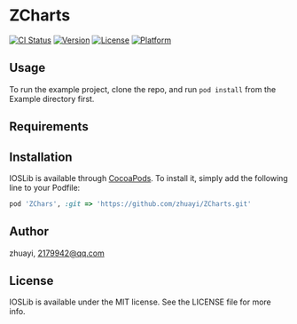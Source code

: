 # ZCharts

[![CI Status](http://img.shields.io/travis/zhuayi/ZCharts.svg?style=flat)](https://travis-ci.org/zhuayi/ZCharts) [![Version](https://img.shields.io/cocoapods/v/ZCharts.svg?style=flat)](http://cocoapods.org/pods/ZCharts) [![License](https://img.shields.io/cocoapods/l/ZCharts.svg?style=flat)](http://cocoapods.org/pods/ZCharts) [![Platform](https://img.shields.io/cocoapods/p/ZCharts.svg?style=flat)](http://cocoapods.org/pods/ZCharts)

## Usage

To run the example project, clone the repo, and run `pod install` from the Example directory first.

## Requirements

## Installation

IOSLib is available through [CocoaPods](http://cocoapods.org). To install
it, simply add the following line to your Podfile:

```ruby
pod 'ZChars', :git => 'https://github.com/zhuayi/ZCharts.git'
```

## Author

zhuayi, 2179942@qq.com

## License

IOSLib is available under the MIT license. See the LICENSE file for more info.